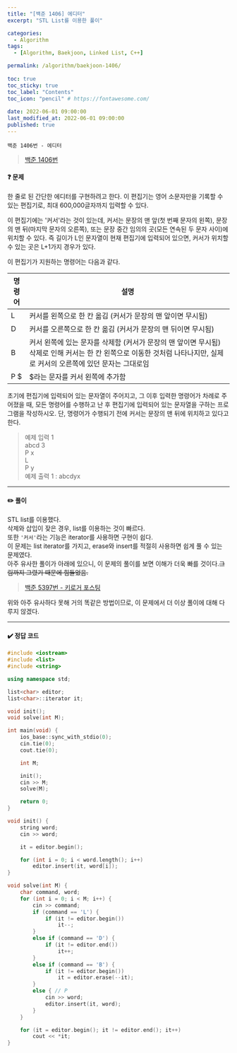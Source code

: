 ```yaml
---
title: "[백준 1406] 에디터"
excerpt: "STL List를 이용한 풀이"

categories:
  - Algorithm
tags:
  - [Algorithm, Baekjoon, Linked List, C++]

permalink: /algorithm/baekjoon-1406/
 
toc: true
toc_sticky: true
toc_label: "Contents"
toc_icon: "pencil" # https://fontawesome.com/
 
date: 2022-06-01 09:00:00
last_modified_at: 2022-06-01 09:00:00
published: true
---
```


`백준 1406번 - 에디터`  

> [백준 1406번](https://www.acmicpc.net/problem/1406)  
 
#### ❓ 문제

한 줄로 된 간단한 에디터를 구현하려고 한다. 이 편집기는 영어 소문자만을 기록할 수 있는 편집기로, 최대 600,000글자까지 입력할 수 있다.  

이 편집기에는 '커서'라는 것이 있는데, 커서는 문장의 맨 앞(첫 번째 문자의 왼쪽), 문장의 맨 뒤(마지막 문자의 오른쪽), 또는 문장 중간 임의의 곳(모든 연속된 두 문자 사이)에 위치할 수 있다. 즉 길이가 L인 문자열이 현재 편집기에 입력되어 있으면, 커서가 위치할 수 있는 곳은 L+1가지 경우가 있다.  

이 편집기가 지원하는 명령어는 다음과 같다.  

명령어|설명
-----|----
L |	커서를 왼쪽으로 한 칸 옮김 (커서가 문장의 맨 앞이면 무시됨) 
D | 커서를 오른쪽으로 한 칸 옮김 (커서가 문장의 맨 뒤이면 무시됨)  
B | 커서 왼쪽에 있는 문자를 삭제함 (커서가 문장의 맨 앞이면 무시됨) 삭제로 인해 커서는 한 칸 왼쪽으로 이동한 것처럼 나타나지만, 실제로 커서의 오른쪽에 있던 문자는 그대로임  
P $	| $라는 문자를 커서 왼쪽에 추가함  

초기에 편집기에 입력되어 있는 문자열이 주어지고, 그 이후 입력한 명령어가 차례로 주어졌을 때, 모든 명령어를 수행하고 난 후 편집기에 입력되어 있는 문자열을 구하는 프로그램을 작성하시오. 단, 명령어가 수행되기 전에 커서는 문장의 맨 뒤에 위치하고 있다고 한다.  

> 예제 입력 1  
> abcd
> 3  
> P x  
> L  
> P y  
> 예제 출력 1 : abcdyx  
---  

#### ✏️ 풀이

STL list를 이용했다.  
삭제와 삽입이 잦은 경우, list를 이용하는 것이 빠르다.  
또한 `'커서'`라는 기능은 iterator를 사용하면 구현이 쉽다.  
이 문제는 list iterator를 가지고, erase와 insert를 적절히 사용하면 쉽게 풀 수 있는 문제였다.  
아주 유사한 풀이가 아래에 있으니, 이 문제의 풀이를 보면 이해가 더욱 빠를 것이다.~~그림까지 그렸기 때문에 힘들었음.~~  
> [백준 5397번 - 키로거 포스팅](https://kdjun97.github.io/algorithm/baekjoon-5397/)  

위와 아주 유사하다 못해 거의 똑같은 방법이므로, 이 문제에서 더 이상 풀이에 대해 다루지 않겠다.  

---  

#### ✔️ 정답 코드

```cpp
#include <iostream>
#include <list>
#include <string>

using namespace std;

list<char> editor;
list<char>::iterator it;

void init();
void solve(int M);

int main(void) {
	ios_base::sync_with_stdio(0);
	cin.tie(0);
	cout.tie(0);

	int M;

	init();
	cin >> M;
	solve(M);

	return 0;
}

void init() {
	string word;
	cin >> word;

	it = editor.begin();

	for (int i = 0; i < word.length(); i++)
		editor.insert(it, word[i]);
}

void solve(int M) {
	char command, word;
	for (int i = 0; i < M; i++) {
		cin >> command;
		if (command == 'L') {
			if (it != editor.begin())
				it--;
		}
		else if (command == 'D') {
			if (it != editor.end())
				it++;
		}
		else if (command == 'B') {
			if (it != editor.begin())
				it = editor.erase(--it);
		}
		else { // P
			cin >> word;
			editor.insert(it, word);
		}
	}

	for (it = editor.begin(); it != editor.end(); it++)
		cout << *it;
}
```